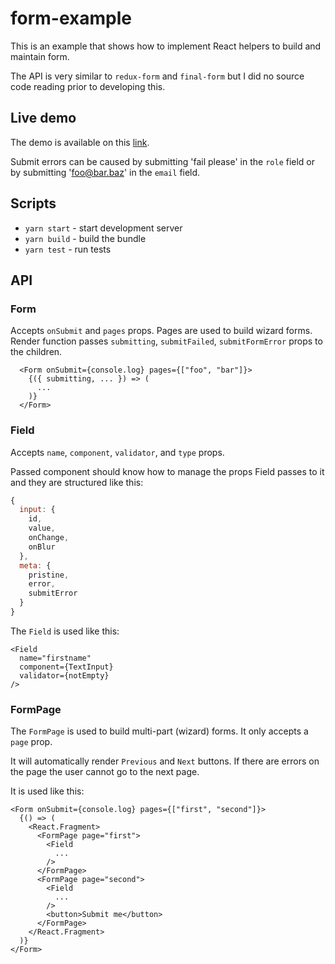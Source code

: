# form-example

This is an example that shows how to implement React helpers to build and maintain form.

The API is very similar to `redux-form` and `final-form` but I did no source code reading prior to developing this.

## Live demo
The demo is available on this [link](https://build-qhuonpdiey.now.sh/). 

Submit errors can be caused by submitting 'fail please' in the `role` field or by submitting 'foo@bar.baz' in the `email` field.
## Scripts
- `yarn start` - start development server
- `yarn build` - build the bundle
- `yarn test` - run tests

## API
### Form
Accepts `onSubmit` and `pages` props. Pages are used to build wizard forms. Render function passes `submitting`, `submitFailed`, `submitFormError` props to the children.
```
  <Form onSubmit={console.log} pages={["foo", "bar"]}>
    {({ submitting, ... }) => (
      ...
    )}
  </Form>
```

### Field
Accepts `name`, `component`, `validator`, and `type` props.

Passed component should know how to manage the props Field passes to it and they are structured like this:
``` js
{
  input: {
    id,
    value,
    onChange,
    onBlur
  },
  meta: {
    pristine,
    error,
    submitError
  }
}
```

The `Field` is used like this:

```
<Field
  name="firstname"
  component={TextInput}
  validator={notEmpty}
/>
```

### FormPage
The `FormPage` is used to build multi-part (wizard) forms. It only accepts a `page` prop.

It will automatically render `Previous` and `Next` buttons. If there are errors on the page the user cannot go to the next page.

It is used like this:
```
<Form onSubmit={console.log} pages={["first", "second"]}>
  {() => (
    <React.Fragment>
      <FormPage page="first">
        <Field
          ...
        />
      </FormPage>
      <FormPage page="second">
        <Field
          ...
        />
        <button>Submit me</button>
      </FormPage>
    </React.Fragment>
  )}
</Form>

```